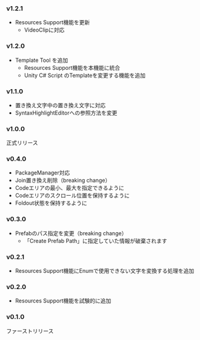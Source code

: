 ### v1.2.1

- Resources Support機能を更新
    - VideoClipに対応

### v1.2.0

- Template Tool を追加
    - Resources Support機能を本機能に統合
    - Unity C# Script のTemplateを変更する機能を追加

### v1.1.0

- 置き換え文字中の置き換え文字に対応
- SyntaxHighlightEditorへの参照方法を変更

### v1.0.0

正式リリース

### v0.4.0

- PackageManager対応
- Join置き換え削除（breaking change）
- Codeエリアの最小、最大を指定できるように
- Codeエリアのスクロール位置を保持するように
- Foldout状態を保持するように

### v0.3.0

- Prefabのパス指定を変更（breaking change）
  - 「Create Prefab Path」に指定していた情報が破棄されます

### v0.2.1

- Resources Support機能にEnumで使用できない文字を変換する処理を追加

### v0.2.0

- Resources Support機能を試験的に追加

### v0.1.0

ファーストリリース